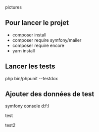 pictures

## Pour lancer le projet

- composer install
- composer require symfony/mailer
- composer require encore
- yarn install

## Lancer les tests

php bin/phpunit --testdox

## Ajouter des données de test

symfony console d:f:l

test

test2